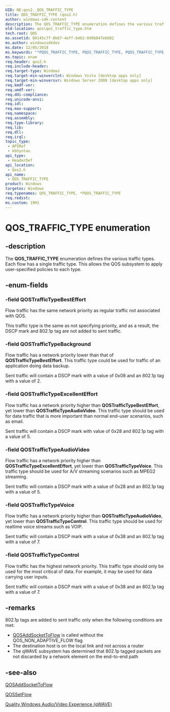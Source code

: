 ```yaml
---
UID: NE:qos2._QOS_TRAFFIC_TYPE
title: QOS_TRAFFIC_TYPE (qos2.h)
author: windows-sdk-content
description: The QOS_TRAFFIC_TYPE enumeration defines the various traffic types. Each flow has a single traffic type. This allows the QOS subsystem to apply user-specified policies to each type.
old-location: qos\qos_traffic_type.htm
tech.root: QOS
ms.assetid: 89145c7f-0b67-4eff-b462-049b047e6602
ms.author: windowssdkdev
ms.date: 12/05/2018
ms.keywords: "*PQOS_TRAFFIC_TYPE, PQOS_TRAFFIC_TYPE, PQOS_TRAFFIC_TYPE enumeration pointer [QOS], QOSTrafficTypeAudioVideo, QOSTrafficTypeBackground, QOSTrafficTypeBestEffort, QOSTrafficTypeControl, QOSTrafficTypeExcellentEffort, QOSTrafficTypeVoice, QOS_TRAFFIC_TYPE, QOS_TRAFFIC_TYPE enumeration [QOS], qos.qos_traffic_type, qos2/PQOS_TRAFFIC_TYPE, qos2/QOSTrafficTypeAudioVideo, qos2/QOSTrafficTypeBackground, qos2/QOSTrafficTypeBestEffort, qos2/QOSTrafficTypeControl, qos2/QOSTrafficTypeExcellentEffort, qos2/QOSTrafficTypeVoice, qos2/QOS_TRAFFIC_TYPE"
ms.topic: enum
req.header: qos2.h
req.include-header: 
req.target-type: Windows
req.target-min-winverclnt: Windows Vista [desktop apps only]
req.target-min-winversvr: Windows Server 2008 [desktop apps only]
req.kmdf-ver: 
req.umdf-ver: 
req.ddi-compliance: 
req.unicode-ansi: 
req.idl: 
req.max-support: 
req.namespace: 
req.assembly: 
req.type-library: 
req.lib: 
req.dll: 
req.irql: 
topic_type:
 - APIRef
 - kbSyntax
api_type:
 - HeaderDef
api_location:
 - Qos2.h
api_name:
 - QOS_TRAFFIC_TYPE
product: Windows
targetos: Windows
req.typenames: QOS_TRAFFIC_TYPE, *PQOS_TRAFFIC_TYPE
req.redist: 
ms.custom: 19H1
---
```


# QOS_TRAFFIC_TYPE enumeration


## -description


The <b>QOS_TRAFFIC_TYPE</b> enumeration defines the various traffic types.  Each flow has a single traffic type.  This allows the QOS subsystem to apply user-specified policies to each type.


## -enum-fields




### -field QOSTrafficTypeBestEffort

Flow traffic has the same network priority as regular traffic not associated with QOS.

This traffic type is the same as not specifying priority, and as a result,  the DSCP mark and 802.1p tag are not added to sent traffic.


### -field QOSTrafficTypeBackground

Flow traffic has a network priority lower than that of <b>QOSTrafficTypeBestEffort</b>.  This traffic type could be used for traffic of an application doing data backup.

Sent traffic will contain a DSCP mark with a value of 0x08 and an 802.1p tag with a value of 2.


### -field QOSTrafficTypeExcellentEffort

Flow traffic has a network priority higher than <b>QOSTrafficTypeBestEffort</b>, yet lower than <b>QOSTrafficTypeAudioVideo</b>.  This traffic type should be used for data traffic that is more important than normal end-user scenarios, such as email.

Sent traffic will contain a DSCP mark with value of 0x28 and 802.1p tag with a value of 5.



### -field QOSTrafficTypeAudioVideo

Flow traffic has a network priority higher than <b>QOSTrafficTypeExcellentEffort</b>, yet lower than <b>QOSTrafficTypeVoice</b>.  This traffic type should be used for A/V streaming scenarios such as MPEG2 streaming.

Sent traffic will contain a DSCP mark with a value of 0x28 and an 802.1p tag with a value of 5.



### -field QOSTrafficTypeVoice

Flow traffic has a network priority higher than <b>QOSTrafficTypeAudioVideo</b>, yet lower than <b>QOSTrafficTypeControl</b>.  This traffic type should be used for realtime voice streams such as VOIP.

Sent traffic will contain a DSCP mark with a value of 0x38 and an 802.1p tag with a value of 7.



### -field QOSTrafficTypeControl

Flow traffic has the highest network priority.  This traffic type should only be used for the most critical of data.  For example, it may be used for data carrying user inputs.

Sent traffic will contain a DSCP mark with a value of 0x38 and an 802.1p tag with a value of 7.



## -remarks



802.1p tags are  added to sent traffic only when the following conditions are met:<ul>
<li>
<a href="https://msdn.microsoft.com/44136284-b553-446e-a95f-1eac476a7143">QOSAddSocketToFlow</a> is called without the QOS_NON_ADAPTIVE_FLOW flag</li>
<li> The destination host is on the local link and not across a router</li>
<li>The qWAVE subsystem has determined that 802.1p tagged packets are not discarded by a network element on the end-to-end path
</li>
</ul>





## -see-also




<a href="https://msdn.microsoft.com/44136284-b553-446e-a95f-1eac476a7143">QOSAddSocketToFlow</a>



<a href="https://msdn.microsoft.com/b30e8887-4445-480d-aba8-79ec36384648">QOSSetFlow</a>



<a href="https://msdn.microsoft.com/022fde13-415e-49aa-8df4-472c4eadd6a0">Quality Windows Audio/Video Experience (qWAVE)</a>
 

 


